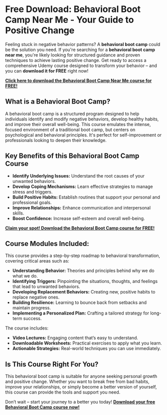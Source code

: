 # Free Download: Behavioral Boot Camp Near Me - Your Guide to Positive Change

Feeling stuck in negative behavior patterns? A **behavioral boot camp** could be the solution you need. If you're searching for a **behavioral boot camp near me**, you're likely looking for structured guidance and proven techniques to achieve lasting positive change. Get ready to access a comprehensive Udemy course designed to transform your behavior – and you can **download it for FREE** right now!

[**Click here to download the Behavioral Boot Camp Near Me course for FREE!**](https://udemywork.com/behavioral-boot-camp-near-me)

## What is a Behavioral Boot Camp?

A behavioral boot camp is a structured program designed to help individuals identify and modify negative behaviors, develop healthy habits, and improve their overall well-being. This course emulates the intense, focused environment of a traditional boot camp, but centers on psychological and behavioral principles. It's perfect for self-improvement or professionals looking to deepen their knowledge.

## Key Benefits of this Behavioral Boot Camp Course

*   **Identify Underlying Issues:** Understand the root causes of your unwanted behaviors.
*   **Develop Coping Mechanisms:** Learn effective strategies to manage stress and triggers.
*   **Build Positive Habits:** Establish routines that support your personal and professional goals.
*   **Improve Relationships:** Enhance communication and interpersonal skills.
*   **Boost Confidence:** Increase self-esteem and overall well-being.

[**Claim your spot! Download the Behavioral Boot Camp course for FREE!**](https://udemywork.com/behavioral-boot-camp-near-me)

## Course Modules Included:

This course provides a step-by-step roadmap to behavioral transformation, covering critical areas such as:

*   **Understanding Behavior:** Theories and principles behind why we do what we do.
*   **Identifying Triggers:** Pinpointing the situations, thoughts, and feelings that lead to unwanted behaviors.
*   **Developing Replacement Behaviors:** Creating new, positive habits to replace negative ones.
*   **Building Resilience:** Learning to bounce back from setbacks and maintain progress.
*   **Implementing a Personalized Plan:** Crafting a tailored strategy for long-term success.

The course includes:

*   **Video Lectures:** Engaging content that’s easy to understand.
*   **Downloadable Worksheets:** Practical exercises to apply what you learn.
*   **Actionable Strategies:** Real-world techniques you can use immediately.

## Is This Course Right For You?

This behavioral boot camp is suitable for anyone seeking personal growth and positive change. Whether you want to break free from bad habits, improve your relationships, or simply become a better version of yourself, this course can provide the tools and support you need.

Don’t wait – start your journey to a better you today! **[Download your free Behavioral Boot Camp course now!](https://udemywork.com/behavioral-boot-camp-near-me)**
